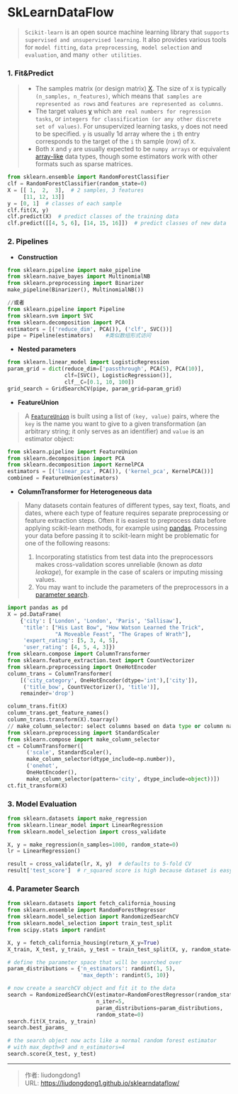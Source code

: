 # SkLearnDataFlow


> `Scikit-learn` is an open source machine learning library that `supports supervised and unsupervised learning`. It also provides various tools for `model fitting`, `data preprocessing`,` model selection` and` evaluation`, and many` other utilities`.

### 1. Fit&Predict

> - The samples matrix (or design matrix) [X](https://scikit-learn.org/stable/glossary.html#term-X). The size of `X` is typically `(n_samples, n_features)`, which means that` samples are represented as rows` and `features are represented as columns`.
> - The target values [y](https://scikit-learn.org/stable/glossary.html#term-y) which are` real numbers for regression tasks`, or `integers for classification (or any other discrete set of values)`. For unsupervized learning tasks, `y` does not need to be specified. `y` is usually 1d array where the `i` th entry corresponds to the target of the `i` th sample (row) of `X`.
> - Both `X` and `y` are usually expected to be `numpy arrays` or equivalent [array-like](https://scikit-learn.org/stable/glossary.html#term-array-like) data types, though some estimators work with other formats such as sparse matrices.

```python
from sklearn.ensemble import RandomForestClassifier
clf = RandomForestClassifier(random_state=0)
X = [[ 1,  2,  3],  # 2 samples, 3 features
     [11, 12, 13]]
y = [0, 1]  # classes of each sample
clf.fit(X, y)
clf.predict(X)  # predict classes of the training data
clf.predict([[4, 5, 6], [14, 15, 16]])  # predict classes of new data
```

### 2. Pipelines

- **Construction**

```python
from sklearn.pipeline import make_pipeline
from sklearn.naive_bayes import MultinomialNB
from sklearn.preprocessing import Binarizer
make_pipeline(Binarizer(), MultinomialNB())

//或者
from sklearn.pipeline import Pipeline
from sklearn.svm import SVC
from sklearn.decomposition import PCA
estimators = [('reduce_dim', PCA()), ('clf', SVC())]
pipe = Pipeline(estimators)    #类似数组形式访问
```

- **Nested parameters**

```python
from sklearn.linear_model import LogisticRegression
param_grid = dict(reduce_dim=['passthrough', PCA(5), PCA(10)],
                  clf=[SVC(), LogisticRegression()],
                  clf__C=[0.1, 10, 100])
grid_search = GridSearchCV(pipe, param_grid=param_grid)
```

- **FeatureUnion**

> A [`FeatureUnion`](https://scikit-learn.org/stable/modules/generated/sklearn.pipeline.FeatureUnion.html#sklearn.pipeline.FeatureUnion) is built using a list of `(key, value)` pairs, where the `key` is the name you want to give to a given transformation (an arbitrary string; it only serves as an identifier) and `value` is an estimator object:

```python
from sklearn.pipeline import FeatureUnion
from sklearn.decomposition import PCA
from sklearn.decomposition import KernelPCA
estimators = [('linear_pca', PCA()), ('kernel_pca', KernelPCA())]
combined = FeatureUnion(estimators)
```

- **ColumnTransformer for Heterogeneous data**

> Many datasets contain features of different types, say text, floats, and dates, where each type of feature requires separate preprocessing or feature extraction steps. Often it is easiest to preprocess data before applying scikit-learn methods, for example using [pandas](https://pandas.pydata.org/). Processing your data before passing it to scikit-learn might be problematic for one of the following reasons:
>
> 1. Incorporating statistics from test data into the preprocessors makes cross-validation scores unreliable (known as *data leakage*), for example in the case of scalers or imputing missing values.
> 2. You may want to include the parameters of the preprocessors in a [parameter search](https://scikit-learn.org/stable/modules/grid_search.html#grid-search).

```python
import pandas as pd
X = pd.DataFrame(
    {'city': ['London', 'London', 'Paris', 'Sallisaw'],
     'title': ["His Last Bow", "How Watson Learned the Trick",
               "A Moveable Feast", "The Grapes of Wrath"],
     'expert_rating': [5, 3, 4, 5],
     'user_rating': [4, 5, 4, 3]})
from sklearn.compose import ColumnTransformer
from sklearn.feature_extraction.text import CountVectorizer
from sklearn.preprocessing import OneHotEncoder
column_trans = ColumnTransformer(
    [('city_category', OneHotEncoder(dtype='int'),['city']),
     ('title_bow', CountVectorizer(), 'title')],
    remainder='drop')

column_trans.fit(X)
column_trans.get_feature_names()
column_trans.transform(X).toarray()
// make_column_selector: select columns based on data type or column name
from sklearn.preprocessing import StandardScaler
from sklearn.compose import make_column_selector
ct = ColumnTransformer([
      ('scale', StandardScaler(),
      make_column_selector(dtype_include=np.number)),
      ('onehot',
      OneHotEncoder(),
      make_column_selector(pattern='city', dtype_include=object))])
ct.fit_transform(X)
```

### 3. Model Evaluation

```python
from sklearn.datasets import make_regression
from sklearn.linear_model import LinearRegression
from sklearn.model_selection import cross_validate

X, y = make_regression(n_samples=1000, random_state=0)
lr = LinearRegression()

result = cross_validate(lr, X, y)  # defaults to 5-fold CV
result['test_score']  # r_squared score is high because dataset is easy
```

### 4. Parameter Search

```python
from sklearn.datasets import fetch_california_housing
from sklearn.ensemble import RandomForestRegressor
from sklearn.model_selection import RandomizedSearchCV
from sklearn.model_selection import train_test_split
from scipy.stats import randint

X, y = fetch_california_housing(return_X_y=True)
X_train, X_test, y_train, y_test = train_test_split(X, y, random_state=0)

# define the parameter space that will be searched over
param_distributions = {'n_estimators': randint(1, 5),
                       'max_depth': randint(5, 10)}

# now create a searchCV object and fit it to the data
search = RandomizedSearchCV(estimator=RandomForestRegressor(random_state=0),
                            n_iter=5,
                            param_distributions=param_distributions,
                            random_state=0)
search.fit(X_train, y_train)
search.best_params_

# the search object now acts like a normal random forest estimator
# with max_depth=9 and n_estimators=4
search.score(X_test, y_test)
```



---

> 作者: liudongdong1  
> URL: https://liudongdong1.github.io/sklearndataflow/  

